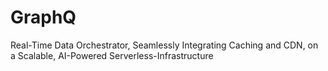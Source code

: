 # GraphQ
Real-Time Data Orchestrator, Seamlessly Integrating Caching and CDN, on a Scalable, AI-Powered Serverless-Infrastructure
